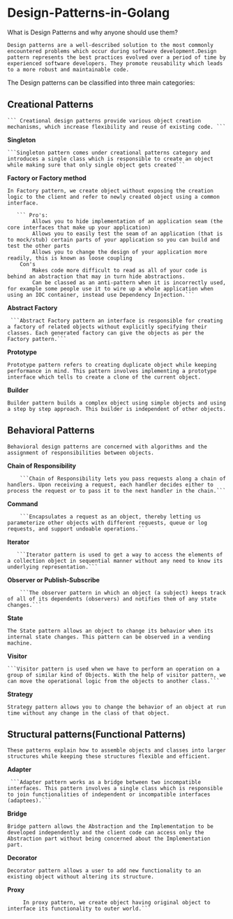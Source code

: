 # Design-Patterns-in-Golang


What is Design Patterns and why anyone should use them? 

```Design patterns are a well-described solution to the most commonly encountered problems which occur during software development.Design pattern represents the best practices evolved over a period of time by experienced software developers. They promote reusability which leads to a more robust and maintainable code.```

The Design patterns can be classified into three main categories:

## Creational Patterns
    ``` Creational design patterns provide various object creation mechanisms, which increase flexibility and reuse of existing code. ```

**Singleton**
  
    ```Singleton pattern comes under creational patterns category and introduces a single class which is responsible to create an object while making sure that only single object gets created```

**Factory or Factory method**
 
   ``` In Factory pattern, we create object without exposing the creation logic to the client and refer to newly created object using a common interface. ```

       ``` Pro's:
            Allows you to hide implementation of an application seam (the core interfaces that make up your application)
            Allows you to easily test the seam of an application (that is to mock/stub) certain parts of your application so you can build and test the other parts
            Allows you to change the design of your application more readily, this is known as loose coupling
        Con's   
            Makes code more difficult to read as all of your code is behind an abstraction that may in turn hide abstractions.
            Can be classed as an anti-pattern when it is incorrectly used, for example some people use it to wire up a whole application when using an IOC container, instead use Dependency Injection.```

**Abstract Factory**
   
     ```Abstract Factory pattern an interface is responsible for creating a factory of related objects without explicitly specifying their classes. Each generated factory can give the objects as per the Factory pattern.```
        
**Prototype**
   
   ```Prototype pattern refers to creating duplicate object while keeping performance in mind. This pattern involves implementing a prototype interface which tells to create a clone of the current object.```
        
**Builder**
  
  ```Builder pattern builds a complex object using simple objects and using a step by step approach. This builder is independent of other objects.```


## Behavioral Patterns
   ```Behavioral design patterns are concerned with algorithms and the assignment of responsibilities between objects.```

**Chain of Responsibility**
   
        ```Chain of Responsibility lets you pass requests along a chain of handlers. Upon receiving a request, each handler decides either to process the request or to pass it to the next handler in the chain.```

**Command**
  
        ```Encapsulates a request as an object, thereby letting us parameterize other objects with different requests, queue or log requests, and support undoable operations.```

**Iterator**
       
       ```Iterator pattern is used to get a way to access the elements of a collection object in sequential manner without any need to know its underlying representation.```
    
**Observer or Publish-Subscribe**
   
        ```The observer pattern in which an object (a subject) keeps track of all of its dependents (observers) and notifies them of any state changes.```

**State**
   
  ```The State pattern allows an object to change its behavior when its internal state changes. This pattern can be observed in a vending machine.```

**Visitor**
  
    ```Visitor pattern is used when we have to perform an operation on a group of similar kind of Objects. With the help of visitor pattern, we can move the operational logic from the objects to another class.```

**Strategy**
   
  ```Strategy pattern allows you to change the behavior of an object at run time without any change in the class of that object.```


## Structural patterns(Functional Patterns)
    These patterns explain how to assemble objects and classes into larger structures while keeping these structures flexible and efficient.

**Adapter**
   
     ```Adapter pattern works as a bridge between two incompatible interfaces. This pattern involves a single class which is responsible to join functionalities of independent or incompatible interfaces (adaptees).```

**Bridge**
  
   ```Bridge pattern allows the Abstraction and the Implementation to be developed independently and the client code can access only the Abstraction part without being concerned about the Implementation part.```

**Decorator**
  
  ```Decorator pattern allows a user to add new functionality to an existing object without altering its structure. ```

**Proxy**
  
   ```In proxy pattern, a class represents functionality of another class. This type of design pattern comes under structural pattern.
        In proxy pattern, we create object having original object to interface its functionality to outer world.```
